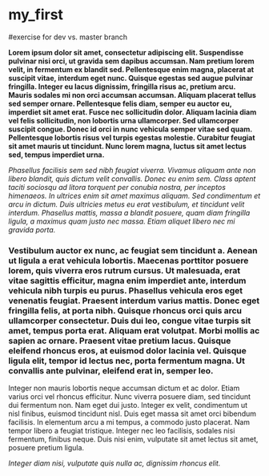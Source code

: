 # my_first

#exercise for dev vs. master branch


**Lorem ipsum dolor sit amet, consectetur adipiscing elit. Suspendisse pulvinar nisi orci, ut gravida sem dapibus accumsan. Nam pretium lorem velit, in fermentum ex blandit sed. Pellentesque enim magna, placerat at suscipit vitae, interdum eget nunc. Quisque egestas sed augue pulvinar fringilla. Integer eu lacus dignissim, fringilla risus ac, pretium arcu. Mauris sodales mi non orci accumsan accumsan. Aliquam placerat tellus sed semper ornare. Pellentesque felis diam, semper eu auctor eu, imperdiet sit amet erat. Fusce nec sollicitudin dolor. Aliquam lacinia diam vel felis sollicitudin, non lobortis urna ullamcorper. Sed ullamcorper suscipit congue. Donec id orci in nunc vehicula semper vitae sed quam. Pellentesque lobortis risus vel turpis egestas molestie. Curabitur feugiat sit amet mauris ut tincidunt. Nunc lorem magna, luctus sit amet lectus sed, tempus imperdiet urna.**

_Phasellus facilisis sem sed nibh feugiat viverra. Vivamus aliquam ante non libero blandit, quis dictum velit convallis. Donec eu enim sem. Class aptent taciti sociosqu ad litora torquent per conubia nostra, per inceptos himenaeos. In ultrices enim sit amet maximus aliquam. Sed condimentum et arcu in dictum. Duis ultricies metus eu erat vestibulum, et tincidunt velit interdum. Phasellus mattis, massa a blandit posuere, quam diam fringilla ligula, a maximus quam justo nec massa. Etiam aliquet libero nec mi gravida porta._

### Vestibulum auctor ex nunc, ac feugiat sem tincidunt a. Aenean ut ligula a erat vehicula lobortis. Maecenas porttitor posuere lorem, quis viverra eros rutrum cursus. Ut malesuada, erat vitae sagittis efficitur, magna enim imperdiet ante, interdum vehicula nibh turpis eu purus. Phasellus vehicula eros eget venenatis feugiat. Praesent interdum varius mattis. Donec eget fringilla felis, at porta nibh. Quisque rhoncus orci quis arcu ullamcorper consectetur. Duis dui leo, congue vitae turpis sit amet, tempus porta erat. Aliquam erat volutpat. Morbi mollis ac sapien ac ornare. Praesent vitae pretium lacus. Quisque eleifend rhoncus eros, at euismod dolor lacinia vel. Quisque ligula elit, tempor id lectus nec, porta fermentum magna. Ut convallis ante pulvinar, eleifend erat in, semper leo.

Integer non mauris lobortis neque accumsan dictum et ac dolor. Etiam varius orci vel rhoncus efficitur. Nunc viverra posuere diam, sed tincidunt dui fermentum non. Nam eget dui justo. Integer ex velit, condimentum ut nisl finibus, euismod tincidunt nisl. Duis eget massa sit amet orci bibendum facilisis. In elementum arcu a mi tempus, a commodo justo placerat. Nam tempor libero a feugiat tristique. Integer nec leo facilisis, sodales nisi fermentum, finibus neque. Duis nisi enim, vulputate sit amet lectus sit amet, posuere pretium ligula.

_Integer diam nisi, vulputate quis nulla ac, dignissim rhoncus elit._
